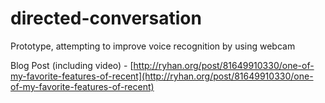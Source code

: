 directed-conversation
=====================

Prototype, attempting to improve voice recognition by using webcam 

Blog Post (including video) - [http://ryhan.org/post/81649910330/one-of-my-favorite-features-of-recent](http://ryhan.org/post/81649910330/one-of-my-favorite-features-of-recent)
